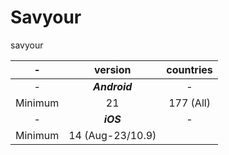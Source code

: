 # Savyour
savyour

-|version|countries
:-:|:-:|:-:
-|***Android***|-
Minimum|21|177 (All)
-|***iOS***|-
Minimum|14 (Aug-23/10.9)| 
